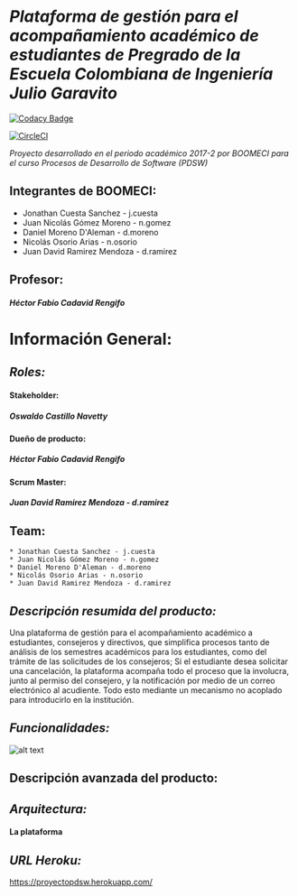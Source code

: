 ***Plataforma de gestión para el acompañamiento académico de estudiantes de Pregrado de la Escuela Colombiana de Ingeniería Julio Garavito***
======

[![Codacy Badge](https://api.codacy.com/project/badge/Grade/b7010a5e6b454abb86b9a06d4d979168)](https://www.codacy.com/app/CAPJackie/Proyecto-PDSW?utm_source=github.com&amp;utm_medium=referral&amp;utm_content=BoomECI/Proyecto-PDSW&amp;utm_campaign=Badge_Grade)

[![CircleCI](https://circleci.com/gh/BoomECI/Proyecto-PDSW.svg?style=svg)](https://circleci.com/gh/BoomECI)

*Proyecto desarrollado en el periodo académico 2017-2 por BOOMECI para el curso Procesos de Desarrollo de Software (PDSW)*

  Integrantes de BOOMECI:
  -------
  * Jonathan Cuesta Sanchez - j.cuesta
  * Juan Nicolás Gómez Moreno - n.gomez
  * Daniel Moreno D'Aleman - d.moreno
  * Nicolás Osorio Arias - n.osorio
  * Juan David Ramirez Mendoza - d.ramirez

  Profesor:
  -------
  ##### Héctor Fabio Cadavid Rengifo

****Información General:****
======
 
  *Roles:*
  -------
  #### Stakeholder:
  ##### Oswaldo Castillo Navetty
  
  #### Dueño de producto:
  #####  Héctor Fabio Cadavid Rengifo
    
  #### Scrum Master:
  #####  Juan David Ramirez Mendoza - d.ramirez 
    
  Team:
  -------
    * Jonathan Cuesta Sanchez - j.cuesta
    * Juan Nicolás Gómez Moreno - n.gomez
    * Daniel Moreno D'Aleman - d.moreno
    * Nicolás Osorio Arias - n.osorio
    * Juan David Ramirez Mendoza - d.ramirez

*_Descripción resumida del producto:_*
------- 
Una plataforma de gestión para el acompañamiento académico a estudiantes, consejeros y directivos, que simplifica          procesos tanto de análisis de los semestres académicos para los estudiantes, como del trámite de las solicitudes de los consejeros; Si el estudiante desea solicitar una cancelación, la plataforma acompaña todo el proceso que la involucra, junto al permiso del consejero, y la notificación por medio de un correo electrónico al acudiente. Todo esto mediante un mecanismo no acoplado para introducirlo en la institución.
  
## *Funcionalidades:*
![alt text][logo]

[logo]: https://podemoscolladomediano.files.wordpress.com/2014/09/seccion-en-construccion.jpg "En construcción"

****Descripción avanzada del producto:**** 
------- 

## *Arquitectura:*

#### La plataforma 


## *URL Heroku:*
https://proyectopdsw.herokuapp.com/






